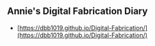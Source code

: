 ## Annie's Digital Fabrication Diary

* [https://dbb1019.github.io/Digital-Fabrication/](https://dbb1019.github.io/Digital-Fabrication/)